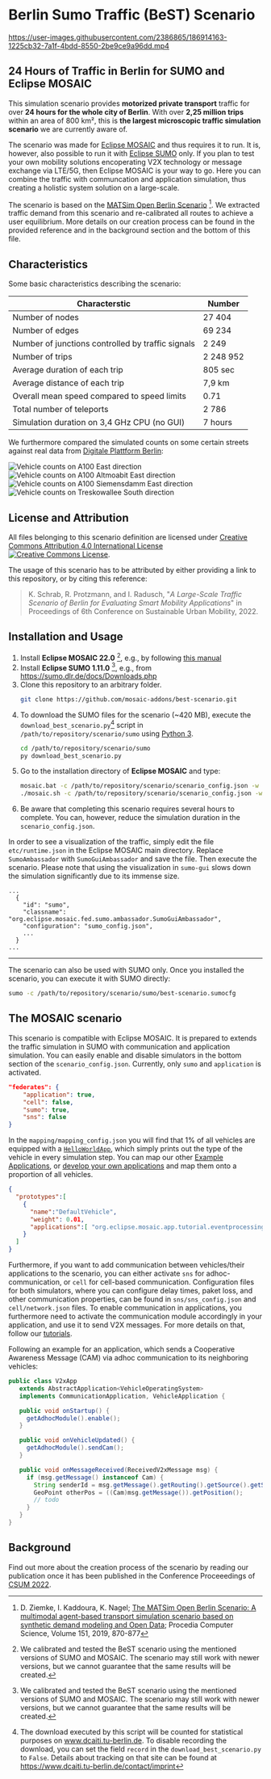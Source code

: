 # Berlin Sumo Traffic (BeST) Scenario

https://user-images.githubusercontent.com/2386865/186914163-1225cb32-7a1f-4bdd-8550-2be9ce9a96dd.mp4

## 24 Hours of Traffic in Berlin for SUMO and Eclipse MOSAIC

This simulation scenario provides **motorized private transport** traffic for over **24 hours for the whole city of Berlin**. 
With over **2,25 million trips** within an area of 800 km², this is **the largest microscopic traffic simulation scenario** we are currently aware of.

The scenario was made for [Eclipse MOSAIC](https://github.com/eclipse/mosaic) and thus requires it to run. 
It is, however, also possible to run it with [Eclipse SUMO](https://github.com/eclipse/sumo) only.
If you plan to test your own mobility solutions encoperating V2X technology or message exchange via LTE/5G, then Eclipse MOSAIC is your way to go. 
Here you can combine the traffic with communcation and application simulation, thus creating a holistic system solution on a large-scale.

The scenario is based on the [MATSim Open Berlin Scenario](https://github.com/matsim-scenarios/matsim-berlin) [^1]. 
We extracted traffic demand from this scenario and re-calibrated all routes to achieve a user equilibrium.
More details on our creation process can be found in the provided reference and in the background section and the bottom of this file.

[^1]: D. Ziemke, I. Kaddoura, K. Nagel; [The MATSim Open Berlin Scenario: A multimodal agent-based transport simulation scenario based on synthetic demand modeling and Open Data](https://doi.org/10.1016/j.procs.2019.04.120); Procedia Computer Science, Volume 151, 2019, 870-877

## Characteristics

Some basic characteristics describing the scenario:

|Characterstic|Number|
|-----------------|--------|
| Number of nodes | 27 404 |
| Number of edges	| 69 234 |
| Number of junctions controlled by traffic signals | 2 249 |
| Number of trips | 2 248 952 |
| Average duration of each trip | 805 sec |
| Average distance of each trip | 7,9 km |
| Overall mean speed compared to speed limits | 0.71 |
| Total number of teleports | 2 786 |
| Simulation duration on 3,4 GHz CPU (no GUI) | 7 hours |

We furthermore compared the simulated counts on some certain streets against real data from [Digitale Plattform Berlin](https://api.viz.berlin.de/daten/verkehrsdetektion):

![Vehicle counts on A100 East direction](docs/img/counts-a100-east.svg)
![Vehicle counts on A100 Altmoabit East direction](docs/img/counts-altmoabit-east.svg)
![Vehicle counts on A100 Siemensdamm East direction](docs/img/counts-siemensdamm-east.svg)
![Vehicle counts on Treskowallee South direction](docs/img/counts-treskowallee-south.svg)

## License and Attribution

All files belonging to this scenario definition are licensed under <a rel="license" href="http://creativecommons.org/licenses/by/4.0/">Creative Commons Attribution 4.0 International License</a>
<a rel="license" href="http://creativecommons.org/licenses/by/4.0/"> <img alt="Creative Commons License" style="border-width:0" src="https://i.creativecommons.org/l/by/4.0/80x15.png" /></a>.

The usage of this scenario has to be attributed by either providing a link to this repository, or by citing this reference:

> K. Schrab, R. Protzmann, and I. Radusch, "*A Large-Scale Traffic Scenario of Berlin for Evaluating Smart Mobility Applications*" in Proceedings of 6th Conference on Sustainable Urban Mobility, 2022.

## Installation and Usage

1. Install **Eclipse MOSAIC 22.0** [^2], e.g., by following [this manual](https://www.eclipse.org/mosaic/docs/getting_started)
2. Install **Eclipse SUMO 1.11.0** [^2], e.g., from https://sumo.dlr.de/docs/Downloads.php
3. Clone this repository to an arbitrary folder.
   ```sh
   git clone https://github.com/mosaic-addons/best-scenario.git
   ```
4. To download the SUMO files for the scenario (~420 MB), execute the `download_best_scenario.py`[^3] script in `/path/to/repository/scenario/sumo` using [Python 3](https://www.python.org/downloads).
   ```sh
   cd /path/to/repository/scenario/sumo
   py download_best_scenario.py
   ```
5. Go to the installation directory of **Eclipse MOSAIC** and type:
   ```sh
   mosaic.bat -c /path/to/repository/scenario/scenario_config.json -w 120 # Windows
   ./mosaic.sh -c /path/to/repository/scenario/scenario_config.json -w 120 # Linux
   ```
6. Be aware that completing this scenario requires several hours to complete. You can, however, reduce the simulation duration in the `scenario_config.json`.

[^2]: We calibrated and tested the BeST scenario using the mentioned versions of SUMO and MOSAIC. The scenario may still work with newer versions, but we cannot guarantee that the same results will be created.
[^3]: The download executed by this script will be counted for statistical purposes on www.dcaiti.tu-berlin.de. To disable recording the download, you can set the field `record` in the `download_best_scenario.py` to `False`. Details about tracking on that site can be found at https://www.dcaiti.tu-berlin.de/contact/imprint

In order to see a visualization of the traffic, simply edit the file `etc/runtime.json` in the Eclipse MOSAIC main directory.
Replace `SumoAmbassador` with `SumoGuiAmbassador` and save the file. 
Then execute the scenario.
Please note that using the visualization in `sumo-gui` slows down the simulation significantly due to its immense size.

```
...
  {
    "id": "sumo",
    "classname": "org.eclipse.mosaic.fed.sumo.ambassador.SumoGuiAmbassador",
    "configuration": "sumo_config.json",
    ...
  }
...
```

---
The scenario can also be used with SUMO only. Once you installed the scenario, you can execute it with SUMO directly:

```sh
sumo -c /path/to/repository/scenario/sumo/best-scenario.sumocfg
```

## The MOSAIC scenario

This scenario is compatible with Eclipse MOSAIC. It is prepared to extends the traffic simulation in SUMO with communication and application simulation. 
You can easily enable and disable simulators in the bottom section of the `scenario_config.json`. Currently, only `sumo` and `application` is activated.

```json
"federates": {
    "application": true,
    "cell": false,
    "sumo": true,
    "sns": false
}
```

In the `mapping/mapping_config.json` you will find that 1% of all vehicles are equipped with a [`HelloWorldApp`](https://github.com/eclipse/mosaic/blob/main/app/tutorials/example-applications/src/main/java/org/eclipse/mosaic/app/tutorial/eventprocessing/sampling/HelloWorldApp.java), which simply prints out the type of the vehicle in every simulation step. 
You can map our other [Example Applications](https://www.eclipse.org/mosaic/tutorials/additional_examples/), or [develop your own applications](https://www.eclipse.org/mosaic/docs/develop_applications/) and map them onto a proportion of all vehicles.

```json
{
  "prototypes":[
    {
      "name":"DefaultVehicle",
      "weight": 0.01,
      "applications":[ "org.eclipse.mosaic.app.tutorial.eventprocessing.sampling.HelloWorldApp" ]
    }
  ]
}
```

Furthermore, if you want to add communication between vehicles/their applications to the scenario, you can either activate `sns` for adhoc-communication, or `cell` for cell-based communication. Configuration files for both simulators, where you can configure delay times, paket loss, and other communication properties, can be found in `sns/sns_config.json` and `cell/network.json` files. To enable communication in applications, you furthermore need to activate the communication module accordingly in your application, and use it to send V2X messages. For more details on that, follow our [tutorials](https://www.eclipse.org/mosaic/tutorials).

Following an example for an application, which sends a Cooperative Awareness Message (CAM) via adhoc communication to its neighboring vehicles:
```java
public class V2xApp
   extends AbstractApplication<VehicleOperatingSystem>
   implements CommunicationApplication, VehicleApplication {

   public void onStartup() {
     getAdhocModule().enable();
   }

   public void onVehicleUpdated() {
     getAdhocModule().sendCam();
   }

   public void onMessageReceived(ReceivedV2xMessage msg) {
     if (msg.getMessage() instanceof Cam) {
       String senderId = msg.getMessage().getRouting().getSource().getSourceName();
       GeoPoint otherPos = ((Cam)msg.getMessage()).getPosition();
       // todo
     }
   }
}
```

## Background

Find out more about the creation process of the scenario by reading our publication once it has been published in the Conference Proceeedings of [CSUM 2022](https://csum.civ.uth.gr).
